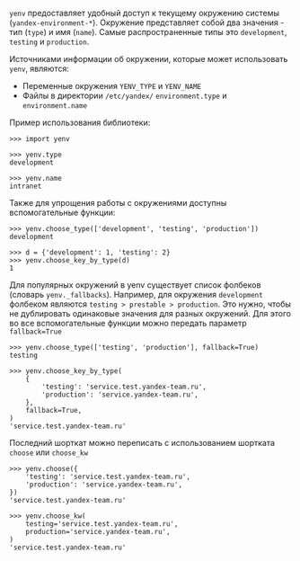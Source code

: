 `yenv` предоставляет удобный доступ к текущему окружению системы (`yandex-environment-*`). 
Окружение представляет собой два значения - тип (`type`) и имя (`name`). 
Самые распространенные типы это `development`, `testing` и `production`.

Источниками информации об окружении, которые может использовать `yenv`, являются:

  * Переменные окружения `YENV_TYPE` и `YENV_NAME`
  * Файлы в директории `/etc/yandex/` `environment.type` и `environment.name`

Пример использования библиотеки:

    >>> import yenv

    >>> yenv.type
    development

    >>> yenv.name
    intranet

Также для упрощения работы с окружениями доступны вспомогательные функции:

    >>> yenv.choose_type(['development', 'testing', 'production'])
    development

    >>> d = {'development': 1, 'testing': 2}
    >>> yenv.choose_key_by_type(d)
    1

Для популярных окружений в yenv существует список фолбеков 
(словарь `yenv._fallbacks`). Например, 
для окружения `development` фолбеком являются `testing > prestable > production`.
Это нужно, чтобы не дублировать одинаковые значения для разных окружений. Для 
этого во все вспомогательные функции можно передать параметр `fallback=True`

    >>> yenv.choose_type(['testing', 'production'], fallback=True)
    testing 
    
    >>> yenv.choose_key_by_type(
        {
            'testing': 'service.test.yandex-team.ru',
            'production': 'service.yandex-team.ru',
        }, 
        fallback=True,
    )
    'service.test.yandex-team.ru'
    
Последний шорткат можно переписать с использованием шортката `choose` 
или `choose_kw`
    
    >>> yenv.choose({
        'testing': 'service.test.yandex-team.ru',
        'production': 'service.yandex-team.ru',
    })
    'service.test.yandex-team.ru'
    
    >>> yenv.choose_kw(
        testing='service.test.yandex-team.ru',
        production='service.yandex-team.ru',
    )
    'service.test.yandex-team.ru'
